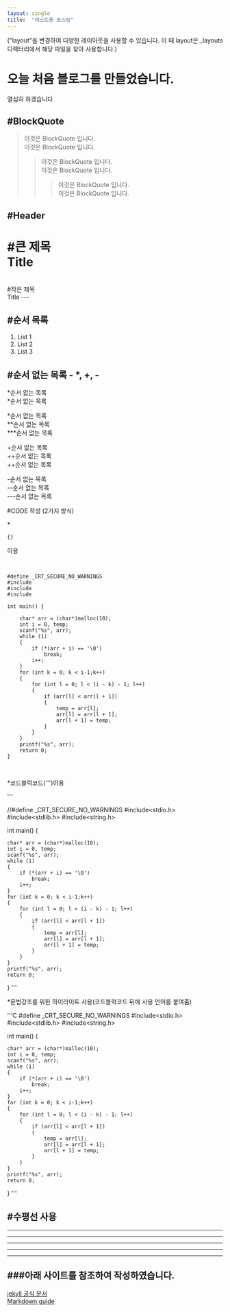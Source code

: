 ```yaml
---
layout: single
title:  "테스트용 포스팅"
---
```


("layout"을 변경하여 다양한 레이아웃을 사용할 수 있습니다. 이 때 layout은 _layouts 디렉터리에서 해당 파일을 찾아 사용합니다.)

# 오늘 처음 블로그를 만들었습니다.

열심히 하겠습니다

#BlockQuote
---
>이것은 BlockQuote 입니다.<br>
>이것은 BlockQuote 입니다.<br>
>  >이것은 BlockQuote 입니다.<br>
>  >이것은 BlockQuote 입니다.<br>
>  >  >이것은 BlockQuote 입니다.<br>
>  >  >이것은 BlockQuote 입니다.

#Header
---
#큰 제목<br>
Title
=====
<br>
#작은 제목
<br>
Title
---

#순서 목록
---
1. List 1
2. List 2
3. List 3


#순서 없는 목록 - *, +, -
---
*순서 없는 목록<br>
*순서 없는 목록<br>


*순서 없는 목록<br>
**순서 없는 목록<br>
***순서 없는 목록<br>


+순서 없는 목록<br>
++순서 없는 목록<br>
++순서 없는 목록<br>


-순서 없는 목록<br>
--순서 없는 목록<br>
---순서 없는 목록<br>


#CODE 작성 (2가지 방식)

*<pre><code>{}</code></pre>이용

<pre>  
<code>
#define _CRT_SECURE_NO_WARNINGS
#include<stdio.h>
#include<stdlib.h>
#include<string.h>

int main() {

	char* arr = (char*)malloc(10);
	int i = 0, temp;
	scanf("%s", arr);
	while (1)
	{
		if (*(arr + i) == '\0')
			break;
		i++;
	}
	for (int k = 0; k < i-1;k++)
	{
		for (int l = 0; l < (i - k) - 1; l++)
		{
			if (arr[l] < arr[l + 1])
			{
				temp = arr[l];
				arr[l] = arr[l + 1];
				arr[l + 1] = temp;
			}
		}
	}
	printf("%s", arr);
	return 0;
}

</code>
</pre>


*코드블럭코드(''')이용

'''

//#define _CRT_SECURE_NO_WARNINGS
#include<stdio.h>
#include<stdlib.h>
#include<string.h>

int main() {

	char* arr = (char*)malloc(10);
	int i = 0, temp;
	scanf("%s", arr);
	while (1)
	{
		if (*(arr + i) == '\0')
			break;
		i++;
	}
	for (int k = 0; k < i-1;k++)
	{
		for (int l = 0; l < (i - k) - 1; l++)
		{
			if (arr[l] < arr[l + 1])
			{
				temp = arr[l];
				arr[l] = arr[l + 1];
				arr[l + 1] = temp;
			}
		}
	}
	printf("%s", arr);
	return 0;
}
'''

*문법강조를 위한 하이라이트 사용(코드블럭코드 뒤에 사용 언어를 붙여줌)

'''C
#define _CRT_SECURE_NO_WARNINGS
#include<stdio.h>
#include<stdlib.h>
#include<string.h>

int main() {

	char* arr = (char*)malloc(10);
	int i = 0, temp;
	scanf("%s", arr);
	while (1)
	{
		if (*(arr + i) == '\0')
			break;
		i++;
	}
	for (int k = 0; k < i-1;k++)
	{
		for (int l = 0; l < (i - k) - 1; l++)
		{
			if (arr[l] < arr[l + 1])
			{
				temp = arr[l];
				arr[l] = arr[l + 1];
				arr[l + 1] = temp;
			}
		}
	}
	printf("%s", arr);
	return 0;
}
'''

#수평선 사용
---
* * *
***
*****
- - -
-----------------------------



###아래 사이트를 참조하여 작성하였습니다.<br>
-------------
[jekyll 공식 문서](https://jekyllrb.com/docs/posts/)
<br>
[Markdown guide](https://www.markdownguide.org/)
